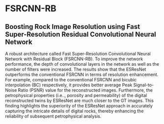 # FSRCNN-RB
## Boosting Rock Image Resolution using Fast Super-Resolution Residual Convolutional Neural Network

A robust architecture called Fast Super-Resolution Convolutional Neural Network with Residual Block (FSRCNN-RB). To improve the network performance, the depth of convolutional layers in the network as well as the number of filters were increased. The results show that the ESResNet outperforms the conventional FSRCNN in terms of resolution enhancement. For example, compared to the conventional FSRCNN and bicubic interpolation (BC) respectively, it provides better average Peak Signal-to-Noise Ratio (PSNR) value for the reconstructed images. Furthermore, the petrophysical properties (i.e.., porosity and permeability) of the digital reconstructed twins by ESResNet are much closer to the GT images. This finding highlights the superiority of the ESResNet approach in accurately capturing the intricate details of digital rocks, thereby enhancing the reliability of subsequent petrophysical analysis.
